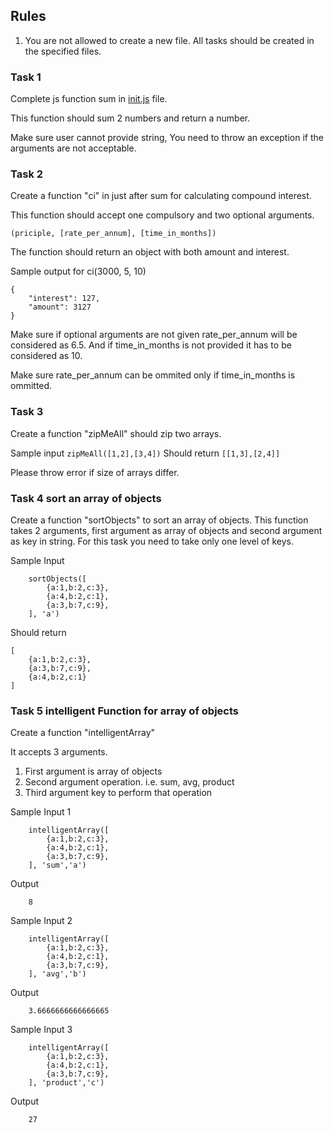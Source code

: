 ## Rules

1. You are not allowed to create a new file. All tasks should be created in the specified files.

### Task 1

Complete js function sum in [init.js](init.js) file.

This function should sum 2 numbers and return a number.

Make sure user cannot provide string, You need to throw an exception if the arguments are not acceptable.


### Task 2

Create a function "ci" in just after sum for calculating compound interest.

This function should accept one compulsory and two optional arguments.

```(priciple, [rate_per_annum], [time_in_months])```

The function should return an object with both amount and interest.

Sample output for ci(3000, 5, 10)

```
{
    "interest": 127, 
    "amount": 3127
}
```

Make sure if optional arguments are not given rate_per_annum will be considered as 6.5.
And if time_in_months is not provided it has to be considered as 10.

Make sure rate_per_annum can be ommited only if time_in_months is ommitted.

### Task 3

Create a function "zipMeAll" should zip two arrays.

Sample input 
```zipMeAll([1,2],[3,4])```
Should return
```[[1,3],[2,4]]```

Please throw error if size of arrays differ.

### Task 4 sort an array of objects

Create a function "sortObjects" to sort an array of objects. 
This function takes 2 arguments, first argument as array of objects and second argument as key in string.
For this task you need to take only one level of keys.

Sample Input
```
    sortObjects([
        {a:1,b:2,c:3},
        {a:4,b:2,c:1},
        {a:3,b:7,c:9},
    ], 'a')
```

Should return
```
[
    {a:1,b:2,c:3},
    {a:3,b:7,c:9},
    {a:4,b:2,c:1}   
]
```


### Task 5 intelligent Function for array of objects

Create a function "intelligentArray"

It accepts 3 arguments. 
1. First argument is array of objects
2. Second argument operation. i.e. sum, avg, product
3. Third argument key to perform that operation

Sample Input 1
```
    intelligentArray([
        {a:1,b:2,c:3},
        {a:4,b:2,c:1},
        {a:3,b:7,c:9},
    ], 'sum','a')
```
Output
```
    8
```
Sample Input 2
```
    intelligentArray([
        {a:1,b:2,c:3},
        {a:4,b:2,c:1},
        {a:3,b:7,c:9},
    ], 'avg','b')
```
Output
```
    3.6666666666666665
```
Sample Input 3
```
    intelligentArray([
        {a:1,b:2,c:3},
        {a:4,b:2,c:1},
        {a:3,b:7,c:9},
    ], 'product','c')
```
Output
```
    27
```